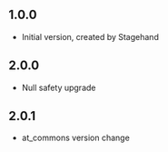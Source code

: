 ## 1.0.0

- Initial version, created by Stagehand

## 2.0.0

- Null safety upgrade

## 2.0.1

- at_commons version change
